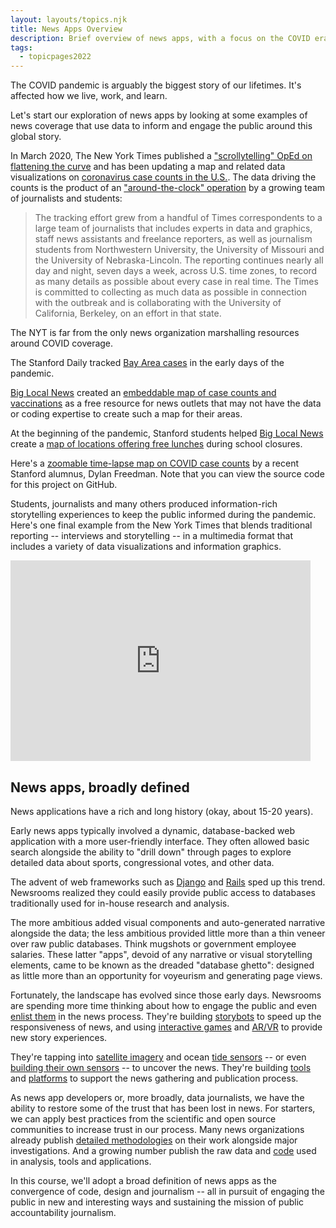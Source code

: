 ```yaml
---
layout: layouts/topics.njk
title: News Apps Overview
description: Brief overview of news apps, with a focus on the COVID era.
tags:
  - topicpages2022
---
```


The COVID pandemic is arguably the biggest story of our lifetimes. It's affected how we live, work, and learn.

Let's start our exploration of news apps by looking at some examples of news coverage that use data to inform and engage the public around this global story.

In March 2020, The New York Times published a ["scrollytelling" OpEd on flattening the curve](https://www.nytimes.com/interactive/2020/03/13/opinion/coronavirus-trump-response.html) and has been updating a map and related data visualizations on [coronavirus case counts in the U.S.](https://www.nytimes.com/interactive/2020/us/coronavirus-us-cases.html). The data driving the counts is the product of an ["around-the-clock" operation](https://www.nytimes.com/article/coronavirus-county-data-us.html) by a growing team of journalists and students:

> The tracking effort grew from a handful of Times correspondents to a large team of journalists that includes experts in data and graphics, staff news assistants and freelance reporters, as well as journalism students from Northwestern University, the University of Missouri and the University of Nebraska-Lincoln. The reporting continues nearly all day and night, seven days a week, across U.S. time zones, to record as many details as possible about every case in real time. The Times is committed to collecting as much data as possible in connection with the outbreak and is collaborating with the University of California, Berkeley, on an effort in that state.

The NYT is far from the only news organization marshalling resources around COVID coverage.

The Stanford Daily tracked [Bay Area cases](https://www.stanforddaily.com/2020/03/24/visualized-covid-19-cases-in-santa-clara-county/) in the early days of the pandemic.

[Big Local News][] created an [embeddable map of case counts and vaccinations](http://covid19.biglocalnews.org/county-maps/index.html#/) as a free resource for news outlets that may not have the data or coding expertise to create such a map for their areas.

[Big Local News]: https://biglocalnews.org

At the beginning of the pandemic, Stanford students helped [Big Local News][] create a [map of locations offering free lunches](https://www.mercurynews.com/2020/03/20/map-where-in-the-bay-area-to-get-free-school-lunches-during-coronavirus-closures/) during school closures.

Here's a [zoomable time-lapse map on COVID case counts](https://covid19map.us/) by a recent Stanford alumnus, Dylan Freedman. Note that you can view the source code for this project on GitHub.

Students, journalists and many others produced information-rich storytelling experiences to keep the public informed during the pandemic. Here's one final example from the New York Times that blends traditional reporting -- interviews and storytelling -- in a multimedia format that includes a variety of data visualizations and information graphics.

<iframe title="New York Times Video - Embed Player" width="480" height="321" frameborder="0" scrolling="no" allowfullscreen="true" marginheight="0" marginwidth="0" id="nyt_video_player" src="https://www.nytimes.com/video/players/offsite/index.html?videoId=100000007056651"></iframe>

## News apps, broadly defined

News applications have a rich and long history (okay, about 15-20 years).

Early news apps typically involved a dynamic, database-backed web application with a more user-friendly interface. They often allowed basic search alongside the ability to "drill down" through pages to explore detailed data about sports, congressional votes, and other data.

The advent of web frameworks such as [Django](https://www.djangoproject.com/) and [Rails](https://rubyonrails.org/) sped up this trend. Newsrooms realized they could easily provide public access to databases traditionally used for in-house research and analysis.

The more ambitious added visual components and auto-generated narrative alongside the data; the less ambitious provided little more than a thin veneer over raw public databases. Think mugshots or government employee salaries. These latter "apps", devoid of any narrative or visual storytelling elements, came to be known as the dreaded "database ghetto": designed as little more than an opportunity for voyeurism and generating page views.

Fortunately, the landscape has evolved since those early days. Newsrooms are spending more time thinking about how to engage the public and even [enlist them](https://www.theguardian.com/news/datablog/2009/jun/18/mps-expenses-houseofcommons) in the news process. They're building [storybots](https://source.opennews.org/articles/how-break-news-while-you-sleep/) to speed up the responsiveness of news, and using [interactive games](https://projects.propublica.org/asylum/) and [AR/VR](https://docs.google.com/presentation/d/1-F_eyqTcKhXb6k2f3KzcwA_Wmy2QQkq39v5cUXTLTr8/present#slide=id.g356b11cd76_0_0) to provide new story experiences.

They're tapping into [satellite imagery][] and ocean [tide sensors][] -- or even [building their own sensors][] -- to uncover the news. They're building [tools](https://datasette.readthedocs.io/en/stable) and [platforms](https://www.documentcloud.org/) to support the news gathering and publication process.

[story bots]: https://source.opennews.org/articles/how-break-news-while-you-sleep/
[satellite imagery]: https://www.revealnews.org/article/who-is-the-wet-prince-of-bel-air-here-are-the-likely-culprits/
[tide sensors]: https://www.reuters.com/investigates/special-report/waters-edge-the-crisis-of-rising-sea-levels/#gauges-interactive
[building their own sensors]: https://current.org/2016/07/wnycs-latest-sensor-journalism-project-zeroes-in-on-heat-island-harlem/

As news app developers or, more broadly, data journalists, we have the ability to restore some of the trust that has been lost in news. For starters, we can apply best practices from the scientific and open source communities to increase trust in our process. Many news organizations already publish [detailed methodologies](https://www.revealnews.org/article/how-we-identified-lending-disparities-in-federal-mortgage-data/) on their work alongside major investigations. And a growing number publish the raw data and [code](https://github.com/datadesk) used in analysis, tools and applications.

In this course, we'll adopt a broad definition of news apps as the convergence of code, design and journalism -- all in pursuit of engaging the public in new and interesting ways and sustaining the mission of public accountability journalism.

